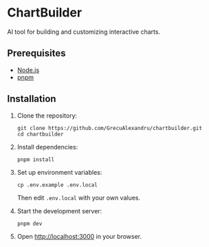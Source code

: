 # ChartBuilder

AI tool for building and customizing interactive charts.

## Prerequisites

- [Node.js](https://nodejs.org/)
- [pnpm](https://pnpm.io/installation)

## Installation

1. Clone the repository:
   ```
   git clone https://github.com/GrecuAlexandru/chartbuilder.git
   cd chartbuilder
   ```

2. Install dependencies:
   ```
   pnpm install
   ```

3. Set up environment variables:
   ```
   cp .env.example .env.local
   ```
   Then edit `.env.local` with your own values.

4. Start the development server:
   ```
   pnpm dev
   ```

6. Open [http://localhost:3000](http://localhost:3000) in your browser.

